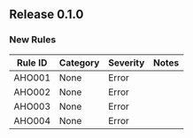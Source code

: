 ## Release 0.1.0

### New Rules

Rule ID | Category | Severity | Notes
------- | -------- | -------- | -----
AHO001  | None     | Error    |
AHO002  | None     | Error    |
AHO003  | None     | Error    |
AHO004  | None     | Error    |
